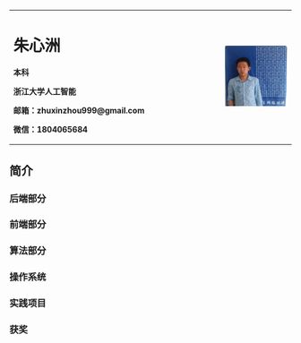 
<table border="0">
  <tr>
    <td width="75%">
      <h1>朱心洲</h1>
      <p><b>本科</b></p>
      <p><b>浙江大学人工智能</b></p>
      <p><b>邮箱：zhuxinzhou999@gmail.com</b></p>
      <p><b>微信：1804065684</b></p>
    </td>
    <td width="25%">
      <img src="/gjba.jpg" width="100%">     
    </td>
  </tr>
</table>

## 简介

### 后端部分


### 前端部分

### 算法部分


### 操作系统


### 实践项目


### 获奖





